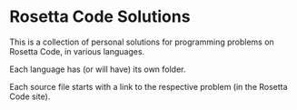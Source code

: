 # Rosetta Code Solutions
This is a collection of personal solutions for programming problems on Rosetta Code, in various languages.

Each language has (or will have) its own folder.

Each source file starts with a link to the respective problem (in the Rosetta Code site).
